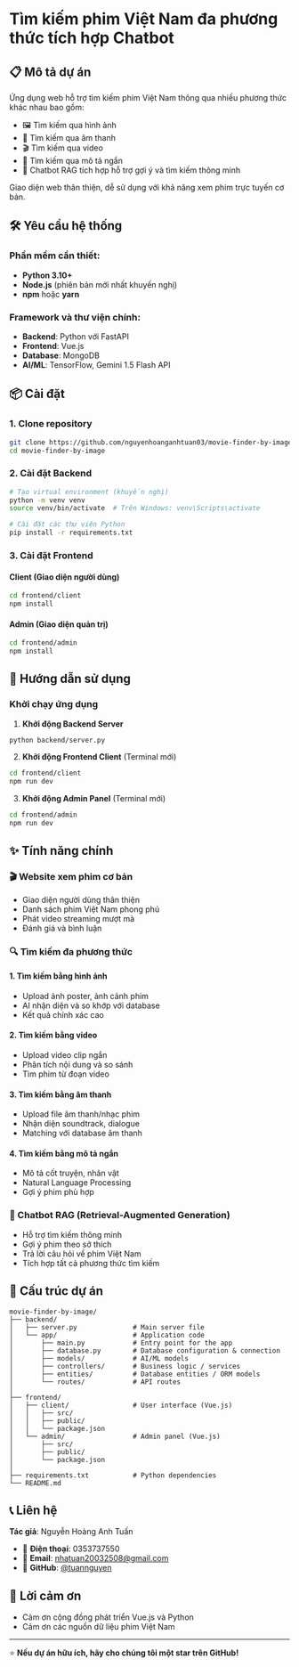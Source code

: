 # Tìm kiếm phim Việt Nam đa phương thức tích hợp Chatbot

## 📋 Mô tả dự án

Ứng dụng web hỗ trợ tìm kiếm phim Việt Nam thông qua nhiều phương thức khác nhau bao gồm:
- 🖼️ Tìm kiếm qua hình ảnh
- 🎵 Tìm kiếm qua âm thanh
- 🎬 Tìm kiếm qua video
- 📝 Tìm kiếm qua mô tả ngắn
- 🤖 Chatbot RAG tích hợp hỗ trợ gợi ý và tìm kiếm thông minh

Giao diện web thân thiện, dễ sử dụng với khả năng xem phim trực tuyến cơ bản.

## 🛠️ Yêu cầu hệ thống

### Phần mềm cần thiết:
- **Python 3.10+**
- **Node.js** (phiên bản mới nhất khuyến nghị)
- **npm** hoặc **yarn**

### Framework và thư viện chính:
- **Backend**: Python với FastAPI
- **Frontend**: Vue.js
- **Database**: MongoDB
- **AI/ML**: TensorFlow, Gemini 1.5 Flash API

## 📦 Cài đặt

### 1. Clone repository

```bash
git clone https://github.com/nguyenhoanganhtuan03/movie-finder-by-image.git
cd movie-finder-by-image
```

### 2. Cài đặt Backend

```bash
# Tạo virtual environment (khuyến nghị)
python -m venv venv
source venv/bin/activate  # Trên Windows: venv\Scripts\activate

# Cài đặt các thư viện Python
pip install -r requirements.txt
```

### 3. Cài đặt Frontend

#### Client (Giao diện người dùng)
```bash
cd frontend/client
npm install
```

#### Admin (Giao diện quản trị)
```bash
cd frontend/admin
npm install
```

## 🚀 Hướng dẫn sử dụng

### Khởi chạy ứng dụng

1. **Khởi động Backend Server**
```bash
python backend/server.py
```

2. **Khởi động Frontend Client** (Terminal mới)
```bash
cd frontend/client
npm run dev
```

3. **Khởi động Admin Panel** (Terminal mới)
```bash
cd frontend/admin
npm run dev
```

## ✨ Tính năng chính

### 🎬 Website xem phim cơ bản
- Giao diện người dùng thân thiện
- Danh sách phim Việt Nam phong phú
- Phát video streaming mượt mà
- Đánh giá và bình luận

### 🔍 Tìm kiếm đa phương thức

#### 1. Tìm kiếm bằng hình ảnh
- Upload ảnh poster, ảnh cảnh phim
- AI nhận diện và so khớp với database
- Kết quả chính xác cao

#### 2. Tìm kiếm bằng video
- Upload video clip ngắn
- Phân tích nội dung và so sánh
- Tìm phim từ đoạn video

#### 3. Tìm kiếm bằng âm thanh
- Upload file âm thanh/nhạc phim
- Nhận diện soundtrack, dialogue
- Matching với database âm thanh

#### 4. Tìm kiếm bằng mô tả ngắn
- Mô tả cốt truyện, nhân vật
- Natural Language Processing
- Gợi ý phim phù hợp

### 🤖 Chatbot RAG (Retrieval-Augmented Generation)
- Hỗ trợ tìm kiếm thông minh
- Gợi ý phim theo sở thích
- Trả lời câu hỏi về phim Việt Nam
- Tích hợp tất cả phương thức tìm kiếm

## 📁 Cấu trúc dự án

```
movie-finder-by-image/
├── backend/
│   ├── server.py              # Main server file
│   └── app/                   # Application code
│       ├── main.py            # Entry point for the app
│       ├── database.py        # Database configuration & connection
│       ├── models/            # AI/ML models
│       ├── controllers/       # Business logic / services
│       ├── entities/          # Database entities / ORM models
│       └── routes/            # API routes
│
├── frontend/
│   ├── client/                # User interface (Vue.js)
│   │   ├── src/
│   │   ├── public/
│   │   └── package.json
│   └── admin/                 # Admin panel (Vue.js)
│       ├── src/
│       ├── public/
│       └── package.json
│
├── requirements.txt           # Python dependencies
└── README.md
```

## 📞 Liên hệ

**Tác giả**: Nguyễn Hoàng Anh Tuấn
- 📱 **Điện thoại**: 0353737550
- 📧 **Email**: [nhatuan20032508@gmail.com](mailto:nhatuan20032508@gmail.com)
- 💼 **GitHub**: [@tuannguyen](https://github.com/nguyenhoanganhtuan03)

## 🙏 Lời cảm ơn

- Cảm ơn cộng đồng phát triển Vue.js và Python
- Cảm ơn các nguồn dữ liệu phim Việt Nam

---

⭐ **Nếu dự án hữu ích, hãy cho chúng tôi một star trên GitHub!**
